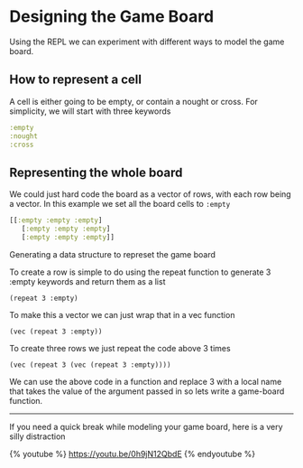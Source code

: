 # Designing the Game Board

Using the REPL we can experiment with different ways to model the game board.

## How to represent a cell

A cell is either going to be empty, or contain a nought or cross.  For simplicity, we will start with three keywords

```clojure
:empty
:nought
:cross
```

## Representing the whole board

We could just hard code the board as a vector of rows, with each row being a vector.  In this example we set all the board cells to `:empty`

```clojure
[[:empty :empty :empty]
   [:empty :empty :empty]
   [:empty :empty :empty]]
```

Generating a data structure to represet the game board

To create a row is simple to do using the repeat function to generate 3 :empty keywords and return them as a list

```eval-clojure
(repeat 3 :empty)
```

To make this a vector we can just wrap that in a vec function

```eval-clojure
(vec (repeat 3 :empty))
```

To create three rows we just repeat the code above 3 times

```eval-clojure
(vec (repeat 3 (vec (repeat 3 :empty))))
```

We can use the above code in a function and replace 3 with a local name that takes the value of the argument passed in so lets write a game-board function.


------------------------------------------

If you need a quick break while modeling your game board, here is a very silly distraction

{% youtube %}
https://youtu.be/0h9jN12QbdE
{% endyoutube %}
